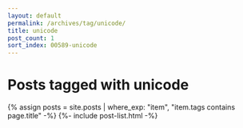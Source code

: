 ```yaml
---
layout: default
permalink: /archives/tag/unicode/
title: unicode
post_count: 1
sort_index: 00589-unicode
---
```

<h1 class="page-heading">Posts tagged with unicode</h1>
{% assign posts = site.posts | where_exp: "item", "item.tags contains page.title" -%}
{%- include post-list.html -%}

